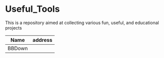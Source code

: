 # Useful_Tools
This is a repository aimed at collecting various fun, useful, and educational projects


|Name|address|
|:-:|:-:|
|BBDown||
